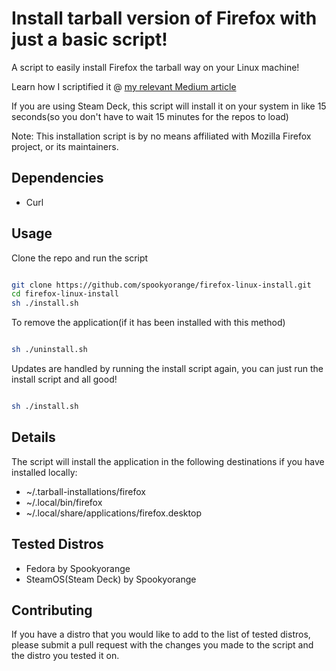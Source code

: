 # Install tarball version of Firefox with just a basic script!

A script to easily install Firefox the tarball way on your Linux machine!

Learn how I scriptified it @ [my relevant Medium article](https://medium.com/@spookyorange/scriptifying-stuff-installation-for-tarball-of-mozilla-firefox-on-linux-4c10cd352265)

If you are using Steam Deck, this script will install it on your system in like 15 seconds(so you don't have to wait 15 minutes for the repos to load)

Note: This installation script is by no means affiliated with Mozilla Firefox project, or its maintainers.

## Dependencies
- Curl

## Usage

Clone the repo and run the script
```bash

git clone https://github.com/spookyorange/firefox-linux-install.git
cd firefox-linux-install
sh ./install.sh

```

To remove the application(if it has been installed with this method)
```bash

sh ./uninstall.sh

```

Updates are handled by running the install script again, you can just run the install script and all good!

```bash

sh ./install.sh

```

## Details

The script will install the application in the following destinations if you have installed locally:

- ~/.tarball-installations/firefox
- ~/.local/bin/firefox
- ~/.local/share/applications/firefox.desktop

## Tested Distros

- Fedora by Spookyorange
- SteamOS(Steam Deck) by Spookyorange

## Contributing

If you have a distro that you would like to add to the list of tested distros, please submit a pull request with the changes you made to the script and the distro you tested it on.
